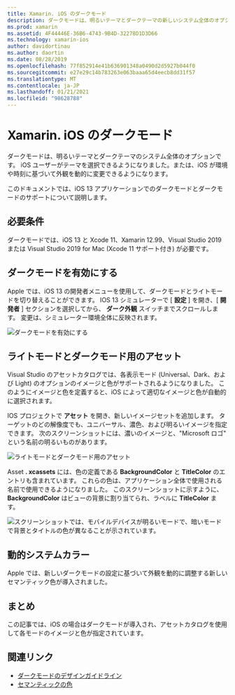 ```yaml
---
title: Xamarin. iOS のダークモード
description: ダークモードは、明るいテーマとダークテーマの新しいシステム全体のオプションです。 iOS ユーザーがテーマを選択したり、iOS が外観を動的に変更したりできるようになりました。
ms.prod: xamarin
ms.assetid: 4F44446E-36B6-4743-9B4D-32278D1D3D66
ms.technology: xamarin-ios
author: davidortinau
ms.author: daortin
ms.date: 08/28/2019
ms.openlocfilehash: 77f852914e41b636901348a0490d2d5927b044f0
ms.sourcegitcommit: e27e29c14b783263e063baaa65d4eecb8dd31f57
ms.translationtype: MT
ms.contentlocale: ja-JP
ms.lasthandoff: 01/21/2021
ms.locfileid: "98628788"
---
```

# <a name="dark-mode-in-xamarinios"></a>Xamarin. iOS のダークモード

ダークモードは、明るいテーマとダークテーマのシステム全体のオプションです。 iOS ユーザーがテーマを選択できるようになりました。または、iOS が環境や時刻に基づいて外観を動的に変更できるようになります。

このドキュメントでは、iOS 13 アプリケーションでのダークモードとダークモードのサポートについて説明します。

## <a name="requirements"></a>必要条件

ダークモードでは、iOS 13 と Xcode 11、Xamarin 12.99、Visual Studio 2019 または Visual Studio 2019 for Mac (Xcode 11 サポート付き) が必要です。

## <a name="turning-on-dark-mode"></a>ダークモードを有効にする

Apple では、iOS 13 の開発者メニューを使用して、ダークモードとライトモードを切り替えることができます。 IOS 13 シミュレーターで [ **設定** ] を開き、[ **開発者** ] セクションを選択してから、 **ダーク外観** スイッチまでスクロールします。 変更は、シミュレーター環境全体に反映されます。

![ダークモードを有効にする](dark-mode-images/LightAndDark_DeveloperSetting.png)

## <a name="assets-for-light-and-dark-modes"></a>ライトモードとダークモード用のアセット

Visual Studio のアセットカタログでは、各表示モード (Universal、Dark、および Light) のオプションのイメージと色がサポートされるようになりました。 このようにイメージと色を定義すると、iOS によって適切なイメージと色が自動的に選択されます。

IOS プロジェクトで **アセット** を開き、新しいイメージセットを追加します。 ターゲットのどの解像度でも、ユニバーサル、濃色、および明るいイメージを指定できます。 次のスクリーンショットには、濃いのイメージと、"Microsoft ロゴ" という名前の明るいものがあります。

![ライトモードとダークモード用のアセット](dark-mode-images/LightAndDark_AssetCatalog2.png)

Asset **. xcassets** には、色の定義である **BackgroundColor** と **TitleColor** のエントリも含まれています。 これらの色は、アプリケーション全体で使用される名前で使用できるようになりました。 このスクリーンショットに示すように、 **BackgroundColor** はビューの背景に割り当てられ、ラベルに **TitleColor** ます。

![スクリーンショットでは、モバイルデバイスが明るいモードで、暗いモードで背景とタイトルの色が異なることが示されています。](dark-mode-images/LightAndDark_01.png)

## <a name="dynamic-system-colors"></a>動的システムカラー

Apple では、新しいダークモードの設定に基づいて外観を動的に調整する新しいセマンティック色が導入されました。

## <a name="summary"></a>まとめ

この記事では、iOS の場合はダークモードが導入され、アセットカタログを使用して各モードのイメージと色が指定されています。

## <a name="related-links"></a>関連リンク

- [ダークモードのデザインガイドライン](https://developer.apple.com/design/human-interface-guidelines/ios/visual-design/dark-mode/)
- [セマンティックの色](https://developer.apple.com/design/human-interface-guidelines/ios/visual-design/color/#dynamic-system-colors)
